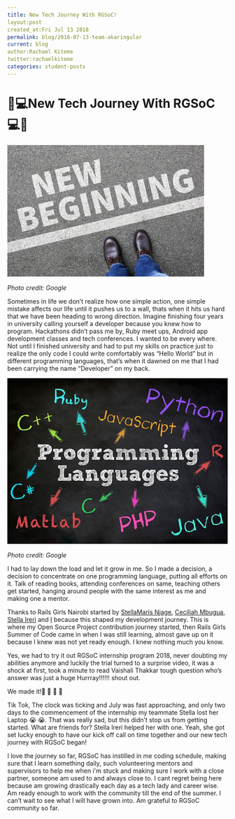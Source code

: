 ```yaml
---
title: New Tech Journey With RGSoC!
layout:post
created_at:Fri Jul 13 2018
permalink: blog/2018-07-13-team-akaringular
current: blog
author:Rachael Kiteme
twitter:rachaelkiteme
categories: student-posts
---
```



# :confetti_ball::computer:New Tech Journey With RGSoC :computer::confetti_ball:
![New Dawn!](/img/blog/2018/akaringular_begin.jpeg)
<div class="image-credits"><em>Photo credit: Google</em></div>

Sometimes in life we don’t realize how one simple action, one simple mistake affects our life until it pushes us to a wall, thats when it hits us hard that we have been heading to wrong direction. Imagine finishing four years in university calling yourself a developer because you knew how to program. Hackathons didn’t pass me by, Ruby meet ups, Android app development classes and tech conferences. I wanted to be every where.
Not until I finished university and had to put my skills on practice just to realize the only code I could write comfortably was “Hello World” but in different programming languages, that’s when it dawned on me that I had been carrying the name “Developer” on my back.

![Sad Truth!](/img/blog/2018/akaringular_languages.jpeg)
<div class="image-credits"><em>Photo credit: Google</em></div>


I had to lay down the load and let it grow in me. So I made a decision, a decision to concentrate on one programming language, putting all efforts on it. Talk of reading books, attending conferences on same, teaching others get started, hanging around people with the same interest as me and making one a mentor.

Thanks to Rails Girls Nairobi started by [StellaMaris Njage](https://github.com/StlMaris123),
[Ceciliah Mbugua](https://github.com/cesswairimu), [Stella Ireri](https://github.com/stlireri) and [I](https://github.com/rachaelkiteme) because this shaped my development journey. This is where my Open Source Project contribution journey started, then Rails Girls Summer of Code came in when I was still learning, almost gave up on it because I knew was not yet ready enough. I knew nothing much you know.

Yes, we had to try it out RGSoC internship program 2018, never doubting my abilities anymore and luckily the trial turned to a surprise video, it was a shock at first, took a minute to read Vaishali Thakkar tough question who’s answer was just a huge Hurrray!!!!!! shout out.

We made it!:tada: :tada: :tada: :tada:

Tik Tok, The clock was ticking and July was fast approaching, and only two days to the commencement of the internship my teammate Stella lost her Laptop :sob: :sob:. That was really sad, but this didn’t stop us from getting started. What are friends for? Stella Ireri helped her with one. Yeah, she got set lucky enough to have our kick off call on time together and our new tech journey with RGSoC began!


I love the journey so far, RGSoC has instilled in me coding schedule, making sure that I learn something daily, such volunteering mentors and supervisors to help me when i'm stuck and making sure I work with a close partner, someone am used to and always close to. I cant regret being here because am growing drastically each day as a tech lady and career wise. Am ready enough to work with the community till the end of the summer. I can’t wait to see what I will have grown into. Am grateful to RGSoC community so far.
